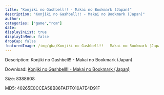 ```yaml
---
title: "Konjiki no Gashbell!! - Makai no Bookmark (Japan)"
description: "Konjiki no Gashbell!! - Makai no Bookmark (Japan)"
author: 
categories: ["game","rom"]
date: 
displayInList: true
displayInMenu: false
dropCap: false
featuredImage: /img/gba/Konjiki no Gashbell!! - Makai no Bookmark [Japan].jpg
---
```


Description: Konjiki no Gashbell!! - Makai no Bookmark (Japan)

Download: <a style="text-decoration:underline;" href="https://mega.nz/#!TGYERKZL!DPlU6I3jeshwODF2lWMUzAhVhzJGmVLv9GgDDVL6jFA" target = "_blank" rel = "nofollow" > Konjiki no Gashbell!! - Makai no Bookmark (Japan)</a>

Size: 8388608

MD5: 40265E0CCEA58B86FA17F010A7E4D91F

